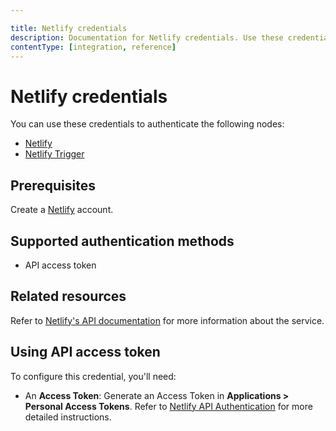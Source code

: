 ```yaml
---

title: Netlify credentials
description: Documentation for Netlify credentials. Use these credentials to authenticate Netlify in n8n, a workflow automation platform.
contentType: [integration, reference]
---
```


# Netlify credentials

You can use these credentials to authenticate the following nodes:

- [Netlify](/integrations/builtin/app-nodes/n8n-nodes-base.netlify.md)
- [Netlify Trigger](/integrations/builtin/trigger-nodes/n8n-nodes-base.netlifytrigger.md)

## Prerequisites

Create a [Netlify](https://netlify.com/) account.

## Supported authentication methods

- API access token

## Related resources

Refer to [Netlify's API documentation](https://docs.netlify.com/api/get-started/) for more information about the service.

## Using API access token

To configure this credential, you'll need:

- An **Access Token**: Generate an Access Token in **Applications > Personal Access Tokens**. Refer to [Netlify API Authentication](https://docs.netlify.com/api/get-started/#authentication) for more detailed instructions.

